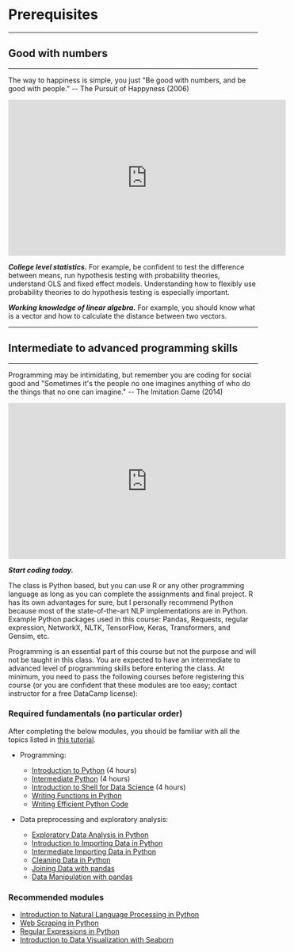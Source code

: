 # Prerequisites

---
## Good with numbers
---

The way to happiness is simple, you just "Be good with numbers, and be good with people." -- The Pursuit of Happyness (2006)

<iframe width="560" height="315" src="https://www.youtube.com/embed/0rJKqe2dJkY" title="YouTube video player" frameborder="0" allow="accelerometer; autoplay; clipboard-write; encrypted-media; gyroscope; picture-in-picture" allowfullscreen></iframe>

**_College level statistics._** For example, be confident to test the difference between means, run hypothesis testing with probability theories, understand OLS and fixed effect models. Understanding how to flexibly use probability theories to do hypothesis testing is especially important.

**_Working knowledge of linear algebra._** For example, you should know what is a vector and how to calculate the distance between two vectors.


---
## Intermediate to advanced programming skills
---

Programming may be intimidating, but remember you are coding for social good and "Sometimes it's the people no one imagines anything of who do the things that no one can imagine." -- The Imitation Game (2014)

<iframe width="560" height="315" src="https://www.youtube.com/embed/nuPZUUED5uk" title="YouTube video player" frameborder="0" allow="accelerometer; autoplay; clipboard-write; encrypted-media; gyroscope; picture-in-picture" allowfullscreen></iframe>

**_Start coding today._**

The class is Python based, but you can use R or any other programming language as long as you can complete the assignments and final project. R has its own advantages for sure, but I personally recommend Python because most of the state-of-the-art NLP implementations are in Python. Example Python packages used in this course: Pandas, Requests, regular expression, NetworkX, NLTK, TensorFlow, Keras, Transformers, and Gensim, etc.

Programming is an essential part of this course but not the purpose and will not be taught in this class. You are expected to have an intermediate to advanced level of programming skills before entering the class. At minimum, you need to pass the following courses before registering this course (or you are confident that these modules are too easy; contact instructor for a free DataCamp license):

### Required fundamentals (no particular order)

After completing the below modules, you should be familiar with all the topics listed in [this tutorial](https://www.learnpython.org/).

- Programming:
	- [Introduction to Python](https://www.datacamp.com/courses/intro-to-python-for-data-science) (4 hours)
	- [Intermediate Python](https://app.datacamp.com/learn/courses/intermediate-python) (4 hours)
	- [Introduction to Shell for Data Science](https://www.datacamp.com/courses/introduction-to-shell-for-data-science) (4 hours)
	- [Writing Functions in Python](https://app.datacamp.com/learn/courses/writing-functions-in-python)
	- [Writing Efficient Python Code](https://app.datacamp.com/learn/courses/writing-efficient-python-code)

- Data preprocessing and exploratory analysis:
	- [Exploratory Data Analysis in Python](https://www.datacamp.com/courses/exploratory-data-analysis-in-python)
	- [Introduction to Importing Data in Python](https://app.datacamp.com/learn/courses/introduction-to-importing-data-in-python)
	- [Intermediate Importing Data in Python](https://app.datacamp.com/learn/courses/intermediate-importing-data-in-python)
	- [Cleaning Data in Python](https://app.datacamp.com/learn/courses/cleaning-data-in-python)
	- [Joining Data with pandas](https://app.datacamp.com/learn/courses/joining-data-with-pandas)
	- [Data Manipulation with pandas](https://app.datacamp.com/learn/courses/data-manipulation-with-pandas)

### Recommended modules

- [Introduction to Natural Language Processing in Python](https://www.datacamp.com/courses/introduction-to-natural-language-processing-in-python)
- [Web Scraping in Python](https://www.datacamp.com/courses/web-scraping-with-python)
- [Regular Expressions in Python](https://www.datacamp.com/courses/regular-expressions-in-python)
- [Introduction to Data Visualization with Seaborn](https://www.datacamp.com/courses/introduction-to-data-visualization-with-seaborn)